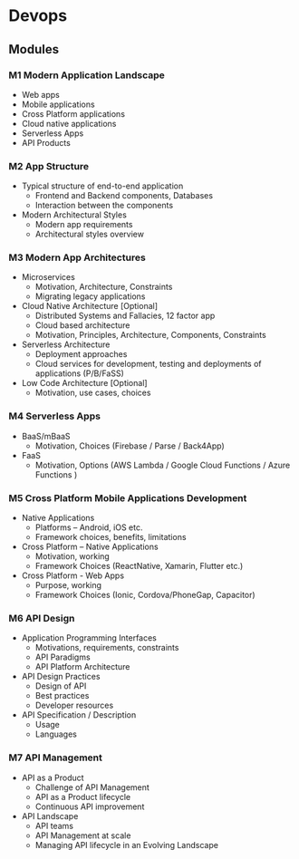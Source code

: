 # Devops 

## Modules

### M1	Modern Application Landscape
*	Web apps
*	Mobile applications
*	Cross Platform applications
*	Cloud native applications
*	Serverless Apps
*	API Products

### M2	 App Structure
*	Typical structure of end-to-end application
	*	Frontend and Backend components, Databases 
	*	Interaction between the components 
*	Modern Architectural Styles
	*	Modern app requirements
	*	Architectural styles overview

###  M3	Modern App Architectures
*	Microservices
	*	Motivation, Architecture, Constraints
	*	Migrating legacy applications
*	Cloud Native Architecture [Optional]
	*	Distributed Systems and Fallacies, 12 factor app
	*	Cloud based architecture
	*	Motivation, Principles, Architecture, Components, Constraints 
*	Serverless Architecture
	*	Deployment approaches
	*	Cloud services for development, testing and deployments of applications  (P/B/FaSS)
*	Low Code Architecture [Optional]
	*	Motivation, use cases, choices

### M4	Serverless Apps
*	BaaS/mBaaS
	*	Motivation, Choices (Firebase / Parse / Back4App)
*	FaaS
	*	Motivation, Options (AWS Lambda / Google Cloud Functions / Azure Functions )

### M5	Cross Platform Mobile Applications Development
*	Native Applications 
	*	Platforms – Android, iOS etc. 
	*	Framework choices, benefits, limitations
*	Cross Platform – Native Applications 
	*	Motivation, working 
	*	Framework Choices (ReactNative, Xamarin, Flutter etc.)
*	Cross Platform - Web Apps 
	*	Purpose, working
	*	Framework Choices (Ionic, Cordova/PhoneGap, Capacitor)

### M6	API Design
*	Application Programming Interfaces
	*	Motivations, requirements, constraints
	*	API Paradigms
	*	API Platform Architecture
*	API Design Practices
	*	Design of API
	*	Best practices
	*	Developer resources
*	API Specification / Description 
	*	Usage
	*	Languages

### M7	API Management
*	API as a Product
	*	Challenge of API Management
	*	API as a Product lifecycle
	*	Continuous API improvement
*	API Landscape
	*	API teams
	*	API Management at scale
	*	Managing API lifecycle in an Evolving Landscape
